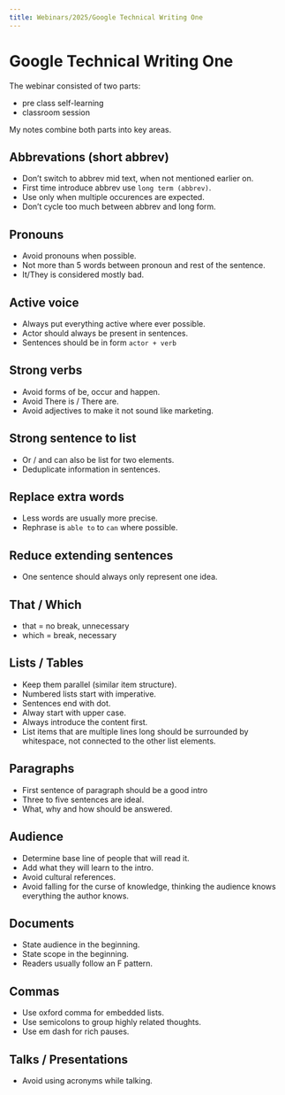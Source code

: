 ```yaml
---
title: Webinars/2025/Google Technical Writing One
---
```


Google Technical Writing One
===

The webinar consisted of two parts:

- pre class self-learning
- classroom session

My notes combine both parts into key areas.

## Abbrevations (short abbrev)

- Don’t switch to abbrev mid text, when not mentioned earlier on.
- First time introduce abbrev use `long term (abbrev)`.
- Use only when multiple occurences are expected.
- Don’t cycle too much between abbrev and long form.

## Pronouns

- Avoid pronouns when possible.
- Not more than 5 words between pronoun and rest of the sentence.
- It/They is considered mostly bad.

## Active voice

- Always put everything active where ever possible.
- Actor should always be present in sentences.
- Sentences should be in form `actor + verb`

## Strong verbs

- Avoid forms of be, occur and happen.
- Avoid There is / There are.
- Avoid adjectives to make it not sound like marketing.

## Strong sentence to list

- Or / and can also be list for two elements.
- Deduplicate information in sentences.

## Replace extra words

- Less words are usually more precise.
- Rephrase is `able to` to `can` where possible.

## Reduce extending sentences

- One sentence should always only represent one idea.

## That / Which

- that = no break, unnecessary
- which = break, necessary

## Lists / Tables

- Keep them parallel (similar item structure).
- Numbered lists start with imperative.
- Sentences end with dot.
- Alway start with upper case.
- Always introduce the content first.
- List items that are multiple lines long should be surrounded by whitespace, not connected to the other list elements.

## Paragraphs

- First sentence of paragraph should be a good intro
- Three to five sentences are ideal.
- What, why and how should be answered.

## Audience

- Determine base line of people that will read it.
- Add what they will learn to the intro.
- Avoid cultural references.
- Avoid falling for the curse of knowledge, thinking the audience knows everything the author knows.

## Documents

- State audience in the beginning.
- State scope in the beginning.
- Readers usually follow an F pattern.

## Commas

- Use oxford comma for embedded lists.
- Use semicolons to group highly related thoughts.
- Use em dash for rich pauses.

## Talks / Presentations

- Avoid using acronyms while talking.
